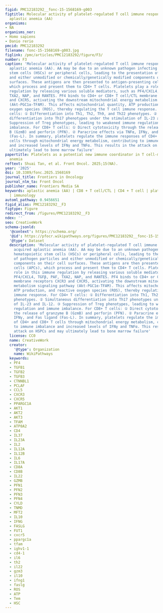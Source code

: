 ```yaml
---
figid: PMC12183292__fonc-15-1568169-g003
figtitle: Molecular activity of platelet-regulated T cell immune response in acquired
  aplastic anemia (AA)
organisms:
- NA
organisms_ner:
- Homo sapiens
- Danio rerio
pmcid: PMC12183292
filename: fonc-15-1568169-g003.jpg
figlink: /pmc/articles/PMC12183292/figure/F3/
number: F3
caption: 'Molecular activity of platelet-regulated T cell immune response in acquired
  aplastic anemia (AA). AA may be due to an unknown pathogen infecting hematopoietic
  stem cells (HSCs) or peripheral cells, leading to the presentation of pathogen particles
  and either unmodified or chemically/genetically modified components on their cell
  surfaces. These antigens are then presented to antigen-presenting cells (APCs),
  which process and present them to CD4+ T cells. Platelets play a role in this immune
  regulation by releasing various soluble mediators, such as PF4/CXCL4, TGFβ, PAF,
  TXA2, NAP, and RANTES. PF4 binds to CD4+ or CD8+ T cell/CTL membrane receptors CXCR3
  and CXCR5, activating the downstream mitochondrial energy metabolism signaling pathway
  (Akt-PGC1α-TFAM). This affects mitochondrial quantity, ATP production, and reactive
  oxygen species (ROS), thereby regulating the T cell immune response. For CD4+ T
  cells: ① Differentiation into Th1, Th2, Th9, and Th22 phenotypes. ② Simultaneous
  differentiation into Th17 phenotypes under the stimulation of IL-23 and IL-12. ③
  Suppression of Treg phenotypes, leading to weakened immune regulation and immune
  imbalance. For CD8+ T cells: ① Direct cytotoxicity through the release of granzyme
  B (GzmB) and perforin (PFN). ② Paracrine effects via TNFα, IFNγ, and Fas ligand
  (Fas-L). In summary, platelets regulate the immune responses of CD4+ and CD8+ T
  cells through mitochondrial energy metabolism, contributing to immune imbalance
  and increased levels of IFNγ and TNFα. This results in the attack on HSPCs and may
  ultimately lead to bone marrow failure'
papertitle: Platelets as a potential new immune coordinator in T cell-mediated aplastic
  anemia
reftext: Shuai Tan, et al. Front Oncol. 2025;15(NA).
year: '2025'
doi: 10.3389/fonc.2025.1568169
journal_title: Frontiers in Oncology
journal_nlm_ta: Front Oncol
publisher_name: Frontiers Media SA
keywords: aplastic anemia (AA) | CD8 + T cell/CTL | CD4 + T cell | platelet | mitochondria
  | immunology
automl_pathway: 0.9456651
figid_alias: PMC12183292__F3
figtype: Figure
redirect_from: /figures/PMC12183292__F3
ndex: ''
seo: CreativeWork
schema-jsonld:
  '@context': https://schema.org/
  '@id': https://pfocr.wikipathways.org/figures/PMC12183292__fonc-15-1568169-g003.html
  '@type': Dataset
  description: 'Molecular activity of platelet-regulated T cell immune response in
    acquired aplastic anemia (AA). AA may be due to an unknown pathogen infecting
    hematopoietic stem cells (HSCs) or peripheral cells, leading to the presentation
    of pathogen particles and either unmodified or chemically/genetically modified
    components on their cell surfaces. These antigens are then presented to antigen-presenting
    cells (APCs), which process and present them to CD4+ T cells. Platelets play a
    role in this immune regulation by releasing various soluble mediators, such as
    PF4/CXCL4, TGFβ, PAF, TXA2, NAP, and RANTES. PF4 binds to CD4+ or CD8+ T cell/CTL
    membrane receptors CXCR3 and CXCR5, activating the downstream mitochondrial energy
    metabolism signaling pathway (Akt-PGC1α-TFAM). This affects mitochondrial quantity,
    ATP production, and reactive oxygen species (ROS), thereby regulating the T cell
    immune response. For CD4+ T cells: ① Differentiation into Th1, Th2, Th9, and Th22
    phenotypes. ② Simultaneous differentiation into Th17 phenotypes under the stimulation
    of IL-23 and IL-12. ③ Suppression of Treg phenotypes, leading to weakened immune
    regulation and immune imbalance. For CD8+ T cells: ① Direct cytotoxicity through
    the release of granzyme B (GzmB) and perforin (PFN). ② Paracrine effects via TNFα,
    IFNγ, and Fas ligand (Fas-L). In summary, platelets regulate the immune responses
    of CD4+ and CD8+ T cells through mitochondrial energy metabolism, contributing
    to immune imbalance and increased levels of IFNγ and TNFα. This results in the
    attack on HSPCs and may ultimately lead to bone marrow failure'
  license: CC0
  name: CreativeWork
  creator:
    '@type': Organization
    name: WikiPathways
  keywords:
  - PF4
  - TGFB1
  - TGFB2
  - TGFB3
  - CTNNBL1
  - PCLAF
  - CCL5
  - CXCR3
  - CXCR5
  - PPARGC1A
  - AKT1
  - AKT2
  - AKT3
  - TFAM
  - ATP8A2
  - CD4
  - IL37
  - IL23A
  - IL2
  - IL12A
  - IL12B
  - IL6
  - IL17A
  - CD8A
  - CD8B
  - IL22
  - GZMB
  - PFN1
  - PFN2
  - PFN3
  - PFN4
  - CYLD
  - TNMD
  - MFT2
  - IL10
  - IFNG
  - FASLG
  - FUT1
  - cxcr5
  - ppargc1a
  - tfam
  - ighv1-1
  - cd4-1
  - il6
  - th2
  - il22
  - gzm3
  - il10
  - ifng1
  - faslg
  - ROS
  - ATP
  - Tem
  - HSC
---
```

